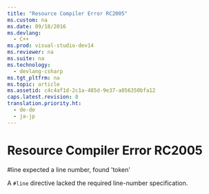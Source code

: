 ```yaml
---
title: "Resource Compiler Error RC2005"
ms.custom: na
ms.date: 09/18/2016
ms.devlang: 
  - C++
ms.prod: visual-studio-dev14
ms.reviewer: na
ms.suite: na
ms.technology: 
  - devlang-csharp
ms.tgt_pltfrm: na
ms.topic: article
ms.assetid: c4c4af1d-2c1a-485d-9e37-a056350bfa12
caps.latest.revision: 8
translation.priority.ht: 
  - de-de
  - ja-jp
---
```

# Resource Compiler Error RC2005
\#line expected a line number, found 'token'  
  
 A `#line` directive lacked the required line-number specification.